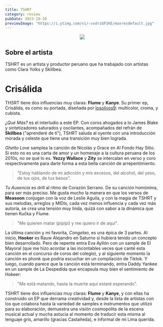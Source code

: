 ```yaml
---
title: TSHRT
category: review
pubDate: 2023-10-20
previewImage: "https://i.ytimg.com/vi/-vxdriGP1KE/maxresdefault.jpg"
---
```

<center>
<img
src="https://yt3.googleusercontent.com/Hz4ehTG6URsyb4bKUg3vLNqJb_BT1BFzmn5u6GvQpxk3qCzuCqFpbEuT6y25sk77D56rMAdrKqQ=s900-c-k-c0x00ffffff-no-rj">
</center>

## Sobre el artista
TSHRT es un artista y productor peruano que ha trabajado con artistas como Clara Yolks y Skillbea.

# Crisálida
THSRT tiene dos influencias muy claras: **Flume** y **Kanye**. Su primer ep, Crisálida, es como su portada, diseñada por [losolivos9](https://soundcloud.com/losolivos9): multicolor, croma, y cubista.

*¿Qué Más?* es el interludio a este EP. Con coros ahogados a lo James Blake y sintetizadores saturados y oscilantes, acompañados del refrán de **Skillbea** ("aprenderé de ti"), TSHRT saluda al oyente con una introducción morada y celeste que tiene una transición muy bien lograda.

*Ghetto Love* samplea la canción de Nicolás y Grace en Al Fondo Hay Sitio. Si esto no es una carta de amor y un homenaje a la cultura peruana de los 2010s, no se qué lo es. **Yezzy Wallace** y **Zity** se intercalan en verso y coro respectivamente para darle forma a esta  bella canción de arrepentimiento.
> "Estoy hablando de mi adicción y mis excesos, del alcohol, del yeso, de tus ojos, de tus besos".

*Tu Ausencia* es drill al ritmo de Corazón Serrano. De su canción homónima, para ser más preciso. Me gusta mucho la manera en que los versos de **Measoon** conjugan con la voz de Leslie Aguila, y con la magia de TSHRT y sus melodías, arreglos y MIDIs, cada vez menos influencia y cada vez más autoría, se crea una tensión muy linda, quizá con sabor a la dinámica que tienen Kučka y Flume.
> "Me quieren matar (pipipi) y me quiero ir de aquí".

La última canción y mi favorita, *Congelao*, es una épica de 3 partes.
Al inicio, **Hooker** es Rauw Alejandro en Saturno si hubiera tenido un concepto bien desarrollado. Pero de repente entra Eva Ayllón con un sample de El Mayoral (que me hizo acordar a las incontables veces que canté esta canción en el concurso de coros del colegio), y al siguiente momento la canción es phonk que podría escuchar en un compilación de Tiktok. Y luego, cuando parece que la canción está terminando, entra Daddy Yankee en un sample de La Despedida que encapsula muy bien el sentimiento de Hokeer:
> "Me está matando, hasta la muerte aquí estaré esperando".

TSHRT tiene dos influencias muy claras: **Flume** y **Kanye**, y con ellas ha construido un EP que derrama creatividad y, desde la lista de artistas con los que colabora hasta la variedad de samples e instrumentos que utilizó para su elaboración, demuestra una visión cosmopólita de la escena musical actual y mucha astucia al momento de traducir esta misma al lenguaje gris, amarillo (gracias Castañeda), e informal de mi Lima querida.